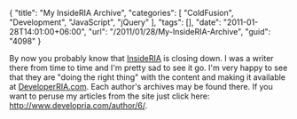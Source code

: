 {
	"title": "My InsideRIA Archive",
	"categories": [
		"ColdFusion",
		"Development",
		"JavaScript",
		"jQuery"
	],
	"tags": [],
	"date": "2011-01-28T14:01:00+06:00",
	"url": "/2011/01/28/My-InsideRIA-Archive",
	"guid": "4098"
}

By now you probably know that <a href="http://insideria.com">InsideRIA</a> is closing down. I was a writer there from time to time and I'm pretty sad to see it go. I'm very happy to see that they are "doing the right thing" with the content and making it available at <a href="http://www.developria.com">DeveloperRIA.com</a>. Each author's archives may be found there. If you want to peruse my articles from the site just click here: <a href="http://www.developria.com/author/6/">http://www.developria.com/author/6/</a>.